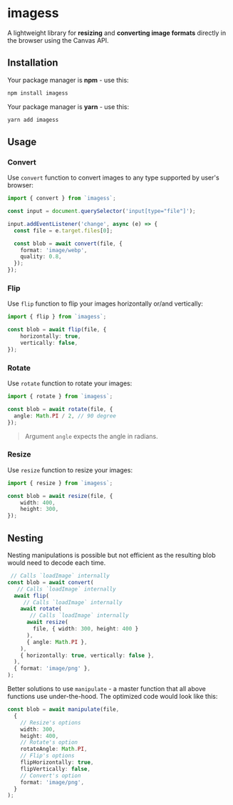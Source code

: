 # imagess

A lightweight library for **resizing** and **converting image formats** directly in the browser using the Canvas API.

## Installation

Your package manager is **npm** - use this:
```bash
npm install imagess
```

Your package manager is **yarn** - use this:

```bash
yarn add imagess
```

## Usage


### Convert 

Use `convert` function to convert images to any type supported by user's browser:

```ts
import { convert } from `imagess`;

const input = document.querySelector('input[type="file"]');

input.addEventListener('change', async (e) => {
  const file = e.target.files[0];

  const blob = await convert(file, {
    format: 'image/webp',
    quality: 0.8,
  });
});
```

### Flip

Use `flip` function to flip your images horizontally or/and vertically:

```ts
import { flip } from `imagess`;

const blob = await flip(file, {
    horizontally: true,
    vertically: false,
});
```

### Rotate

Use `rotate` function to rotate your images:

```ts
import { rotate } from `imagess`;

const blob = await rotate(file, {
  angle: Math.PI / 2, // 90 degree
});
```

> Argument `angle` expects the angle in radians.

### Resize

Use `resize` function to resize your images:

```ts
import { resize } from `imagess`;

const blob = await resize(file, {
    width: 400,
    height: 300,
});
```

## Nesting

Nesting manipulations is possible but not efficient as the resulting blob would need to decode each time.

```ts
 // Calls `loadImage` internally
const blob = await convert(
   // Calls `loadImage` internally
  await flip(
     // Calls `loadImage` internally
    await rotate(
       // Calls `loadImage` internally
      await resize(
        file, { width: 300, height: 400 }
      ),
      { angle: Math.PI },
    ),
    { horizontally: true, vertically: false },
  ), 
  { format: 'image/png' },
);
```

Better solutions to use `manipulate` - a master function that all above functions use under-the-hood. The optimized code would look like this:

```ts
const blob = await manipulate(file,
  {
    // Resize's options
    width: 300,
    height: 400,
    // Rotate's option
    rotateAngle: Math.PI,
    // Flip's options
    flipHorizontally: true,
    flipVertically: false,
    // Convert's option
    format: 'image/png',
  }
);
```

